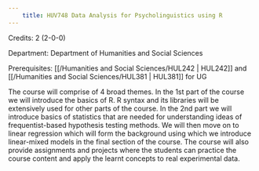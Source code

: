 ```yaml
---
    title: HUV748 Data Analysis for Psycholinguistics using R
---
```

Credits: 2 (2-0-0)

Department: Department of Humanities and Social Sciences

Prerequisites: [[/Humanities and Social Sciences/HUL242 | HUL242]] and [[/Humanities and Social Sciences/HUL381 | HUL381]] for UG

The course will comprise of 4 broad themes. In the 1st part of the course we will introduce the basics of R. R syntax and its libraries will be extensively used for other parts of the course. In the 2nd part we will introduce basics of statistics that are needed for understanding ideas of frequentist-based hypothesis testing methods. We will then move on to linear regression which will form the background using which we introduce linear-mixed models in the final section of the course. The course will also provide assignments and projects where the students can practice the course content and apply the learnt concepts to real experimental data.